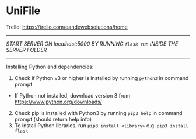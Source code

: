 # UniFile
Trello: https://trello.com/eandewebsolutions/home
_________________________________________________________________________________________

*START SERVER ON localhost:5000 BY RUNNING ``flask run`` INSIDE THE SERVER FOLDER*
_________________________________________________________________________________________

Installing Python and dependencies:
1. Check if Python v3 or higher is installed by running ``python3`` in command prompt
  - If Python not installed, download version 3 from https://www.python.org/downloads/
2. Check pip is installed with Python3 by running ``pip3 help`` in command prompt (should return help info)
3. To install Python libraries, run ``pip3 install <library>``  e.g. ``pip3 install flask``
